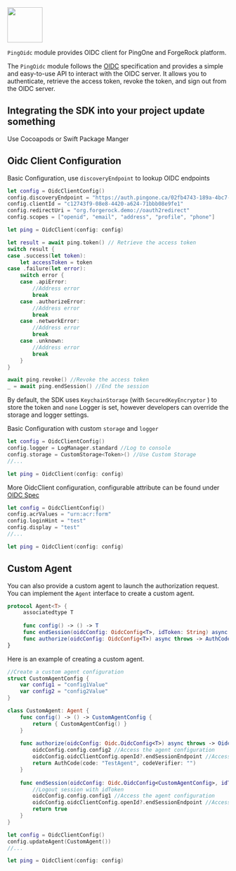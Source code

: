<div>
  <picture>
     <img src="https://www.pingidentity.com/content/dam/ping-6-2-assets/topnav-json-configs/Ping-Logo.svg" width="80" height="80"  alt=""/>
  </picture>
</div>

`PingOidc` module provides OIDC client for PingOne and ForgeRock platform.

The `PingOidc` module follows the [OIDC](https://openid.net/specs/openid-connect-core-1_0.html) specification and
provides a simple and easy-to-use API to interact with the OIDC server. It allows you to authenticate, retrieve the
access token, revoke the token, and sign out from the OIDC server.

## Integrating the SDK into your project update something

Use Cocoapods or Swift Package Manger

## Oidc Client Configuration

Basic Configuration, use `discoveryEndpoint` to lookup OIDC endpoints

```swift
let config = OidcClientConfig()
config.discoveryEndpoint = "https://auth.pingone.ca/02fb4743-189a-4bc7-9d6c-a919edfe6447/as/.well-known/openid-configuration"
config.clientId = "c12743f9-08e8-4420-a624-71bbb08e9fe1"
config.redirectUri = "org.forgerock.demo://oauth2redirect"
config.scopes = ["openid", "email", "address", "profile", "phone"]

let ping = OidcClient(config: config)

let result = await ping.token() // Retrieve the access token
switch result {
case .success(let token):
    let accessToken = token
case .failure(let error):
    switch error {
    case .apiError:
        //Address error
        break
    case .authorizeError:
        //Address error
        break
    case .networkError:
        //Address error
        break
    case .unknown:
        //Address error
        break
    }
}

await ping.revoke() //Revoke the access token
_ = await ping.endSession() //End the session
```

By default, the SDK uses `KeychainStorage` (with `SecuredKeyEncryptor` ) to store the token and `none` Logger is set,
however developers can override the storage and logger settings.

Basic Configuration with custom `storage` and `logger`

```swift
let config = OidcClientConfig()
config.logger = LogManager.standard //Log to console
config.storage = CustomStorage<Token>() //Use Custom Storage
//...

let ping = OidcClient(config: config)
```

More OidcClient configuration, configurable attribute can be found under
[OIDC Spec](https://openid.net/specs/openid-connect-core-1_0.html#AuthRequest)

```swift
let config = OidcClientConfig()
config.acrValues = "urn:acr:form"
config.loginHint = "test"
config.display = "test"
//...

let ping = OidcClient(config: config)
```

## Custom Agent

You can also provide a custom agent to launch the authorization request.
You can implement the `Agent` interface to create a custom agent.

```swift
protocol Agent<T> {
     associatedtype T
     
     func config() -> () -> T
     func endSession(oidcConfig: OidcConfig<T>, idToken: String) async throws -> Bool
     func authorize(oidcConfig: OidcConfig<T>) async throws -> AuthCode
}
```

Here is an example of creating a custom agent.

```swift
//Create a custom agent configuration
struct CustomAgentConfig {
    var config1 = "config1Value"
    var config2 = "config2Value"
}

class CustomAgent: Agent {
    func config() -> () -> CustomAgentConfig {
        return { CustomAgentConfig() }
    }
    
    func authorize(oidcConfig: Oidc.OidcConfig<T>) async throws -> Oidc.AuthCode {
        oidcConfig.config.config2 //Access the agent configuration
        oidcConfig.oidcClientConfig.openId?.endSessionEndpoint //Access the oidcClientConfig
        return AuthCode(code: "TestAgent", codeVerifier: "")
    }
    
    func endSession(oidcConfig: Oidc.OidcConfig<CustomAgentConfig>, idToken: String) async throws -> Bool {
        //Logout session with idToken
        oidcConfig.config.config1 //Access the agent configuration
        oidcConfig.oidcClientConfig.openId?.endSessionEndpoint //Access the oidcClientConfig
        return true
    }
}

let config = OidcClientConfig()
config.updateAgent(CustomAgent())
//...

let ping = OidcClient(config: config)

```
